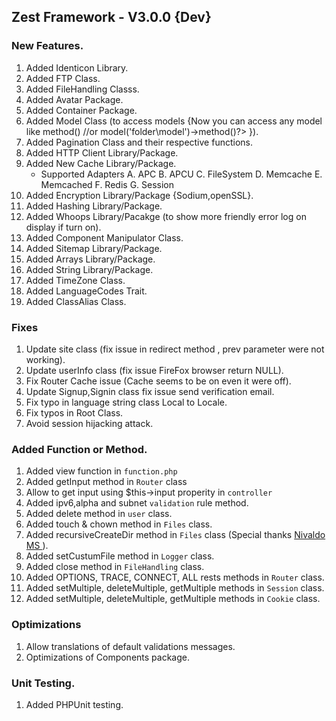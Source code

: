 ## Zest Framework - V3.0.0 {Dev}

### New Features.
1. Added Identicon Library.
2. Added FTP Class.
3. Added FileHandling Classs.
4. Added Avatar Package.
5. Added Container Package.
6. Added Model Class (to access models  {Now you can access any model like <?php model('name')->method() //or model('folder\model')->method()?>	}).
7. Added Pagination Class and their respective functions.
8. Added HTTP Client Library/Package.
9. Added New Cache Library/Package.
	- Supported Adapters
	  A. APC
	  B. APCU
	  C. FileSystem
	  D. Memcache
	  E. Memcached
	  F. Redis
	  G. Session
10. Added Encryption Library/Package {Sodium,openSSL}.
11. Added Hashing Library/Package.
12. Added Whoops Library/Pacakge  (to show more friendly error log on display if turn on).
13. Added Component Manipulator Class.
14. Added Sitemap Library/Package.
15. Added Arrays Library/Package.
16. Added String Library/Package.
17. Added TimeZone Class.
18. Added LanguageCodes Trait.
19. Added ClassAlias Class.

### Fixes
1. Update site class (fix issue in redirect method , prev parameter were not working).
2. Update userInfo class (fix issue FireFox browser return NULL).
3. Fix Router Cache issue (Cache seems to be on even it were off).
4. Update Signup,Signin class fix issue send verification email.
5. Fix typo in language string class Local to Locale.
6. Fix typos in Root Class.
7. Avoid session hijacking attack.

### Added Function or Method.
1. Added view function in `function.php`
2. Added getInput method in `Router` class
3. Allow to get input using $this->input properity in `controller`
4. Added ipv6,alpha and subnet `validation` rule method.
5. Added delete method in `user` class.
6. Added touch & chown method in `Files` class.
7. Added recursiveCreateDir method in `Files` class (Special thanks [Nivaldo MS
](https://github.com/NivaldoMS)).
8. Added setCustumFile method in `Logger` class.
9. Added close method in `FileHandling` class.
10. Added OPTIONS, TRACE, CONNECT, ALL rests methods in `Router` class.
11. Added setMultiple, deleteMultiple, getMultiple methods in `Session` class.
12. Added setMultiple, deleteMultiple, getMultiple methods in `Cookie` class.

### Optimizations
1. Allow translations of default validations messages.
2. Optimizations of Components package.

### Unit Testing.
1. Added PHPUnit testing.
